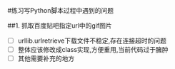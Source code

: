 #练习写Python脚本过程中遇到的问题

##1. 抓取百度贴吧指定url中的gif图片
- [ ] urllib.urlretrieve下载文件不稳定,存在连接超时的问题
- [ ] 整体应该修改成class实现,方便重用,当前代码过于臃肿
- [ ] 其他需要补充的地方 
